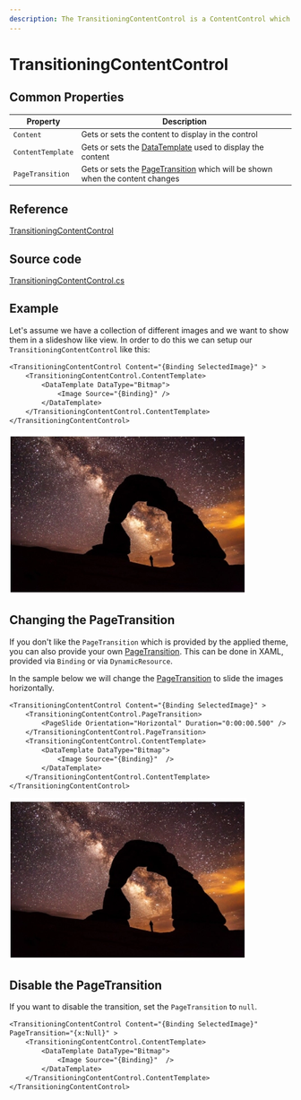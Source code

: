 ```yaml
---
description: The TransitioningContentControl is a ContentControl which can render PageTransions when the Content changes.
---
```


# TransitioningContentControl


## Common Properties

| Property          | Description                                                                                                            |
|-------------------|------------------------------------------------------------------------------------------------------------------------|
| `Content`         | Gets or sets the content to display in the control                                                                     |
| `ContentTemplate` | Gets or sets the [DataTemplate](https://docs.avaloniaui.net/docs/templates/data-templates) used to display the content |
| `PageTransition`  | Gets or sets the [PageTransition](https://docs.avaloniaui.net/docs/animations/PageTransitions) which will be shown when the content changes                                       |

## Reference

[TransitioningContentControl](http://reference.avaloniaui.net/api/Avalonia.ReactiveUI/TransitioningContentControl/)

## Source code

[TransitioningContentControl.cs](https://github.com/AvaloniaUI/Avalonia/blob/master/src/Avalonia.Controls/TransitioningContentControl.cs)

## Example

Let's assume we have a collection of different images and we want to show them in a slideshow like view. In order to do this we can setup our `TransitioningContentControl` like this:

```markup
<TransitioningContentControl Content="{Binding SelectedImage}" >
    <TransitioningContentControl.ContentTemplate>
        <DataTemplate DataType="Bitmap">
            <Image Source="{Binding}" />
        </DataTemplate>
    </TransitioningContentControl.ContentTemplate>
</TransitioningContentControl>
```

![TransitioningContentControl Example](../../.gitbook/assets/TransitioningContentControl_01.webp)

## Changing the PageTransition

If you don't like the `PageTransition` which is provided by the applied theme, you can also provide your own [PageTransition](https://docs.avaloniaui.net/docs/animations/PageTransitions). This can be done in XAML, provided via `Binding` or via `DynamicResource`. 

In the sample below we will change the [PageTransition](https://docs.avaloniaui.net/docs/animations/PageTransitions) to slide the images horizontally. 

```markup
<TransitioningContentControl Content="{Binding SelectedImage}" >
    <TransitioningContentControl.PageTransition>
        <PageSlide Orientation="Horizontal" Duration="0:00:00.500" />
    </TransitioningContentControl.PageTransition>
    <TransitioningContentControl.ContentTemplate>
        <DataTemplate DataType="Bitmap">
            <Image Source="{Binding}"  />
        </DataTemplate>
    </TransitioningContentControl.ContentTemplate>
</TransitioningContentControl>
```

![TransitioningContentControl Example](../../.gitbook/assets/TransitioningContentControl_02.webp)

## Disable the PageTransition

If you want to disable the transition, set the `PageTransition` to `null`.

```markup
<TransitioningContentControl Content="{Binding SelectedImage}" PageTransition="{x:Null}" >
    <TransitioningContentControl.ContentTemplate>
        <DataTemplate DataType="Bitmap">
            <Image Source="{Binding}"  />
        </DataTemplate>
    </TransitioningContentControl.ContentTemplate>
</TransitioningContentControl>
```
